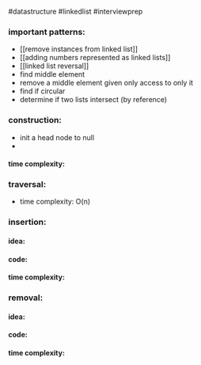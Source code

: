 #datastructure
#linkedlist 
#interviewprep 


### important patterns:
- [[remove instances from linked list]]
- [[adding numbers represented as linked lists]]
- [[linked list reversal]]
- find middle element  
- remove a middle element given only access to only it  
- find if circular  
- determine if two lists intersect (by reference)
### construction:
- init a head node to null
- 
#### time complexity:


### traversal:
- time complexity:  O(n)


### insertion:
#### idea:

#### code:
#### time complexity:


### removal:
#### idea:

#### code:
#### time complexity:
